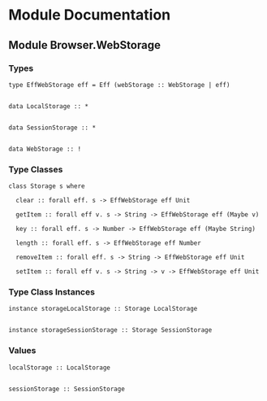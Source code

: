 # Module Documentation

## Module Browser.WebStorage

### Types


    type EffWebStorage eff = Eff (webStorage :: WebStorage | eff)


    data LocalStorage :: *


    data SessionStorage :: *


    data WebStorage :: !


### Type Classes


    class Storage s where

      clear :: forall eff. s -> EffWebStorage eff Unit

      getItem :: forall eff v. s -> String -> EffWebStorage eff (Maybe v)

      key :: forall eff. s -> Number -> EffWebStorage eff (Maybe String)

      length :: forall eff. s -> EffWebStorage eff Number

      removeItem :: forall eff. s -> String -> EffWebStorage eff Unit

      setItem :: forall eff v. s -> String -> v -> EffWebStorage eff Unit


### Type Class Instances


    instance storageLocalStorage :: Storage LocalStorage


    instance storageSessionStorage :: Storage SessionStorage


### Values


    localStorage :: LocalStorage


    sessionStorage :: SessionStorage



